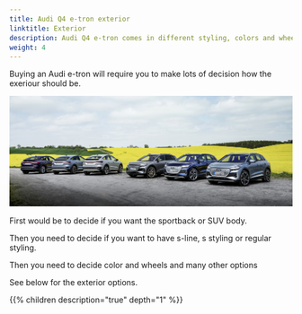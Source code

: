 ```yaml
---
title: Audi Q4 e-tron exterior
linktitle: Exterior
description: Audi Q4 e-tron comes in different styling, colors and wheels
weight: 4
---
```


Buying an Audi e-tron will require you to make lots of decision how the exeriour should be.

![Exterior optins](exterior.jpg "Lots of exterior options")

First would be to decide if you want the sportback or SUV body.

Then you need to decide if you want to have s-line, s styling or regular styling.

Then you need to decide color and wheels and many other options

See below for the exterior options.

{{% children description="true" depth="1" %}}
